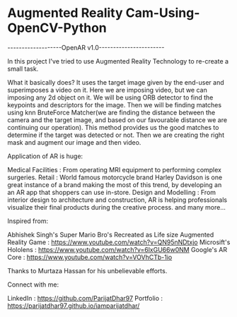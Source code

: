 # Augmented Reality Cam-Using-OpenCV-Python

-------------------OpenAR v1.0-----------------------

In this project I've tried to use Augmented Reality Technology to re-create a small task.

What it basically does?
It uses the target image given by the end-user and superimposes a video on it. Here we are imposing video, but we can imposing any 2d object on it. We will be using ORB detector to find the keypoints and descriptors for the image. Then we will be finding matches using knn BruteForce Matcher(we are finding the distance between the camera and the target image, and based on our favourable distance we are continuing our operation). This method provides us the good matches to determine if the target was detected or not. Then we are creating the right mask and augment our image and then video.

Application of AR is huge:

Medical Facilities : From operating MRI equipment to performing complex surgeries.
Retail : World famous motorcycle brand Harley Davidson is one great instance of a brand making the most of this trend, by developing an an AR app that shoppers can use in-store.
Design and Modelling : From interior design to architecture and construction, AR is helping professionals visualize their final products during the creative process. and many more...

Inspired from:

Abhishek Singh's Super Mario Bro's Recreated as Life size Augmented Reality Game : https://www.youtube.com/watch?v=QN95nNDtxjo
Microsift's Hololens : https://www.youtube.com/watch?v=6lxGU66w0NM
Google's AR Core : https://www.youtube.com/watch?v=VOVhCTb-1io

Thanks to Murtaza Hassan for his unbelievable efforts.

Connect with me:

LinkedIn : https://github.com/ParijatDhar97
Portfolio : https://parijatdhar97.github.io/iamparijatdhar/

